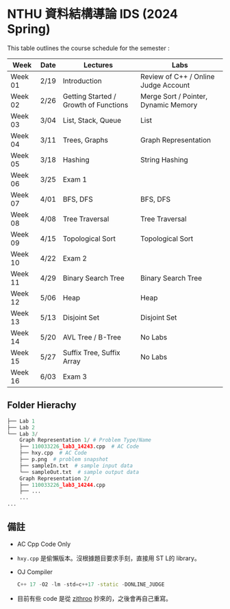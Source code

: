 # NTHU 資料結構導論 IDS (2024 Spring)

This table outlines the course schedule for the semester :

| Week | Date | Lectures | Labs |
|---|---|---|---|
| Week 01 | 2/19 | Introduction | Review of C++ / Online Judge Account |
| Week 02 | 2/26 | Getting Started / Growth of Functions | Merge Sort / Pointer, Dynamic Memory |
| Week 03 | 3/04 | List, Stack, Queue | List |
| Week 04 | 3/11 | Trees, Graphs | Graph Representation |
| Week 05 | 3/18 | Hashing | String Hashing |
| Week 06 | 3/25 | Exam 1 |  |
| Week 07 | 4/01 | BFS, DFS | BFS, DFS |
| Week 08 | 4/08 | Tree Traversal | Tree Traversal |
| Week 09 | 4/15 | Topological Sort | Topological Sort |
| Week 10 | 4/22 | Exam 2 |  |
| Week 11 | 4/29 | Binary Search Tree | Binary Search Tree |
| Week 12 | 5/06 | Heap | Heap |
| Week 13 | 5/13 | Disjoint Set | Disjoint Set |
| Week 14 | 5/20 | AVL Tree / B-Tree | No Labs |
| Week 15 | 5/27 | Suffix Tree, Suffix Array | No Labs |
| Week 16 | 6/03 | Exam 3 |  |



## Folder Hierachy
```python
├── Lab 1
├── Lab 2
└── Lab 3/
    Graph Representation 1/ # Problem Type/Name
    ├── 110033226_lab3_14243.cpp  # AC Code
    ├── hxy.cpp  # AC Code
    ├── p.png  # problem snapshot
    ├── sampleIn.txt  # sample input data
    └── sampleOut.txt  # sample output data
    Graph Representation 2/
    ├── 110033226_lab3_14244.cpp
    ├── ...
    ...
...
```

## 備註
* AC Cpp Code Only
* `hxy.cpp` 是偷懶版本。沒根據題目要求手刻，直接用 ST L的 library。
* OJ Compiler 

    ```cpp
    C++ 17 -O2 -lm -std=c++17 -static -DONLINE_JUDGE
    ```
* 目前有些 code 是從 [zithroo](https://github.com/zithroo/Data-Structures-NTHU-2022-Summer/tree/main) 抄來的，之後會再自己重寫。